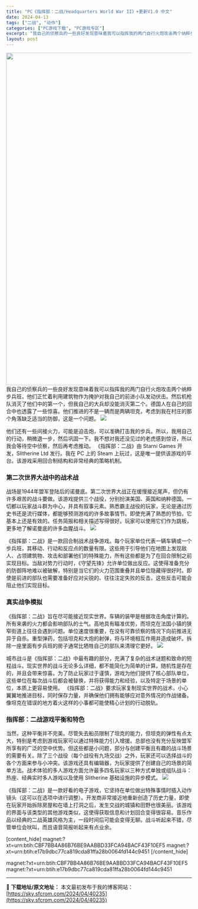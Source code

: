 ```yaml
---
title: "PC《指挥部：二战/Headquarters World War II》+更新V1.0 中文"
date: 2024-04-13
tags: ["二战", "动作"]
categories: ["PC游戏下载", "PC游戏专区"]
excerpt: "我自己的侦察兵的一些良好发现意味着我可以指挥我的两门自行火炮攻击两个纳粹步兵班，他们正忙着利用建筑物作为掩护对我自己的前进小队发动伏击。然后机枪队消灭了他们中的第一个，但我自己的大兵却没能消灭第二个。德国人在自己的回合中也透露了一些惊喜。他们推进的不是一辆而是两辆坦克，考虑到我在村庄的那个角落缺乏适&hellip;"
layout: post
---
```


<img class="size-full wp-image-40236 aligncenter" src="https://sky.sfcrom.com/wp-content/uploads/2024/04/2024041303421154.webp" alt="" width="600" height="900" />
我自己的侦察兵的一些良好发现意味着我可以指挥我的两门自行火炮攻击两个纳粹步兵班，他们正忙着利用建筑物作为掩护对我自己的前进小队发动伏击。然后机枪队消灭了他们中的第一个，但我自己的大兵却没能消灭第二个。德国人在自己的回合中也透露了一些惊喜。他们推进的不是一辆而是两辆坦克，考虑到我在村庄的那个角落缺乏适当的防御，这是一个问题。

<img src="https://sky.sfcrom.com/wp-content/uploads/2024/04/20240413115358-b5c60.jpeg" />

<span>他们还有一些间接火力，可能是迫击炮，可以准确打击我的步兵。所以，我用自己的行动，稍微退一步，然后巩固一下。我不想对我还没见过的老虎感到惊讶，所以我会等待空中侦察，然后再考虑推动。 《指挥部：二战》由 Starni Games 开发，Slitherine Ltd 发行。我在 PC 上的 Steam 上玩过，这是唯一提供该游戏的平台。该游戏采用回合制结构和非常经典的策略机制。</span>
<h3><span>第二次世界大战中的战术战</span></h3>
<span>战场是1944年盟军登陆后的诺曼底。第二次世界大战正在缓慢接近尾声，但仍有许多艰苦的战斗要做。该游戏提供三个战役，分别扮演美国、英国和纳粹德国。一切都以玩家战斗群为中心，并具有叙事元素。熟悉霸主战役的玩家，无论是通过历史书还是流行媒体，都能够预测游戏的许多故事情节。即使充满了熟悉的节拍，它基本上还是有效的。任务简报和相关描述写得很好。玩家可以使用它们作为跳板，更多地了解诺曼底的许多血腥战斗。</span>

<img src="https://sky.sfcrom.com/wp-content/uploads/2024/04/20240413115403-3ae56.jpeg" />

<span>《指挥部：二战》是一款回合制战术战争游戏。每个玩家单位代表一辆车辆或一个步兵班，其移动、行动和反应点的数量有限。这些用于引导他们在地图上发现敌人、占领建筑物、攻击和部署他们的特殊能力，所有这些都是为了在回合限制之前实现目标。当敌对势力行动时，《守望先锋》允许单位做出反应。这使得准备充分的防御阵地难以被破解，特别是当它们的火力范围重叠并且单位隐藏得很好时。即使是前进的部队也需要准备好应对尖锐的、往往注定失败的反击，这些反击可能会阻止他们实现目标。</span>
<h3><span>真实战争模拟</span></h3>
<span>《指挥部：二战》旨在尽可能接近现实世界。车辆的装甲是根据攻击角度计算的。所有来袭的火力都会影响部队的士气。高地具有瞄准优势，而坦克在法国小镇的狭窄街道上往往会遇到问题。单位速度很重要，在没有可靠侦察的情况下向前推进无异于自杀。重型弹药，包括坦克和大炮的射弹，将与环境相互作用并造成破坏。拆除一座里面有步兵班的房子通常比牺牲自己的部队来清理它更好。</span>

<img src="https://sky.sfcrom.com/wp-content/uploads/2024/04/20240413115404-737ec.jpeg" />

<span>城市战斗是《指挥部：二战》中最有趣的部分，充满了复杂的战术谜题和致命的短程战斗。现实世界的战斗无论多么详细，都不能简化为简单的计算。随机性是存在的，并且会带来惊喜。为了防止玩家过于谨慎，游戏为他们提供了核心部队单位，这些单位在每次战斗后都会被替换，并将获得能力和经验，以及特定于场景的单位，本质上更容易使用。 《指挥部：二战》要求玩家复制现实世界的战术，小心翼翼地推进目标，同时保存力量，并确保他们拥有能够应对意外情况的作战储备。像坦克在错误的地方着火这样的小事都可能使精心计划的行动脱轨。</span>
<h3><span>指挥部：二战游戏平衡和特色</span></h3>
<span>当然，这种平衡并不完美。尽管失去船员限制了坦克的能力，但坦克的弹性有点太大，特别是考虑到游戏玩家可以通过特殊能力引入增援。总部也没有充分反映盟军所享有的广泛的空中优势。但这些都是小问题，部分与创建平衡且有趣的战斗场景的需要有关。除了三个战役（每个战役有九场交战）之外，玩家还可以选择战斗的各个方面来参与小冲突。该游戏还具有编辑器，为玩家提供了创建自己的场景的简单方法。战术体验的多人游戏方面允许最多四名玩家以三种方式单独或组队战斗：热座、经典实时多人游戏以及使用 Slitherine 基础设施的异步模式。</span>

<img src="https://sky.sfcrom.com/wp-content/uploads/2024/04/20240413115407-823f7.jpeg" />

《指挥部：二战》是一款好看的电子游戏，它坚持在单位做出特殊事情时插入动作镜头（这可以在选项中进行调整）。开发商非常接近地重新创造了历史力量，即使在玩家开始拆除房屋和在墙上打洞之后，发生交战的城镇和田野也很美丽。该游戏的界面与该类型的其他游戏类似，这使得获取信息和计划回合变得很容易。音乐作品以经典的二战英雄风格为主，一段时间后可能会变得无聊。战斗听起来不错，尽管单位会吠叫，而且语音简报听起来有点业余。

[content_hide]
magnet:?xt=urn:btih:CBF7BB4A86B76BE9AABBD33FCA94BACF43F10EF5
magnet:?xt=urn:btih:e17b9dbc77ca819cda81ffa28b0064fd144c9451
[/content_hide]

<!--wechatfans start-->
magnet:?xt=urn:btih:CBF7BB4A86B76BE9AABBD33FCA94BACF43F10EF5
magnet:?xt=urn:btih:e17b9dbc77ca819cda81ffa28b0064fd144c9451
<!--wechatfans end-->

---
📖 **下载地址/原文地址：** 本文最初发布于我的博客网站：[https://sky.sfcrom.com/2024/04/40235](https://sky.sfcrom.com/2024/04/40235)
